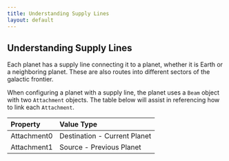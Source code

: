 ```yaml
---
title: Understanding Supply Lines
layout: default
---
```


<h2>Understanding Supply Lines</h2>
Each planet has a supply line connecting it to a planet, whether it is Earth or a neighboring planet. These are also routes into different sectors of the galactic frontier.

When configuring a planet with a supply line, the planet uses a `Beam` object with two `Attachment` objects. The table below will assist in referencing how to link each `Attachment`.

| Property     | Value Type |
|:---------------|:-----------|
| Attachment0 | Destination - Current Planet |
| Attachment1 | Source - Previous Planet |
